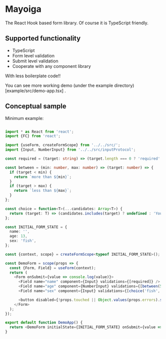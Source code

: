 # Mayoiga

The React Hook based form library. Of course it is TypeScript friendly.


## Supported functionality

- TypeScript
- Form level validation
- Submit level validation
- Cooperate with any component library

With less boilerplate code!!

You can see more working demo (under the example directory)[example/src/demo-app.tsx] .


## Conceptual sample

Minimum example:

```typeScript

import * as React from 'react';
import {FC} from 'react';

import {useForm, createFormScope} from '../../src/';
import {Input, NumberInput} from '../../src/inputProtocol';

const required = (target: string) => (target.length === 0 ? 'required' : undefined);

const between = (min: number, max: number) => (target: number) => {
  if (target < min) {
    return `more than ${min}`;
  }
  if (target > max) {
    return `less than ${max}`;
  }
};

const choice = function<T>(...candidates: Array<T>) {
  return (target: T) => (candidates.includes(target) ? undefined : 'You should choose from the candidates.');
};

const INITIAL_FORM_STATE = {
  name: '',
  age: 13,
  sex: 'fish',
};

const {context, scope} = createFormScope<typeof INITIAL_FORM_STATE>();

const DemoForm = scope(props => {
  const {Form, Field} = useForm(context);
  return (
    <Form onSubmit={value => console.log(value)}>
      <Field name="name" component={Input} validations={[required]} />
      <Field name="age" component={NumberInput} validations={[between(5, 20)]} />
      <Field name="sex" component={Input} validations={[choice('fish', 'squid', 'octopus')]} />

      <button disabled={!props.touched || Object.values(props.errors).some(e => !!e.length)}>submit</button>
    </Form>
  );
});

export default function DemoApp() {
  return <DemoForm initialState={INITIAL_FORM_STATE} onSubmit={value => alert(`submit ${JSON.stringify(value)}`)} />;
}

```
